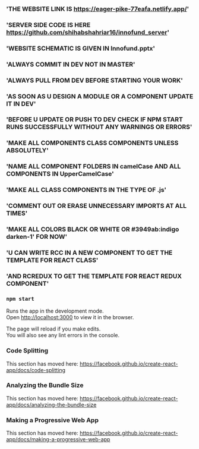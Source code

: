### 'THE WEBSITE LINK IS https://eager-pike-77eafa.netlify.app/'

### 'SERVER SIDE CODE IS HERE https://github.com/shihabshahriar16/innofund_server'

### 'WEBSITE SCHEMATIC IS GIVEN IN Innofund.pptx'

### 'ALWAYS COMMIT IN DEV NOT IN MASTER'

### 'ALWAYS PULL FROM DEV BEFORE STARTING YOUR WORK'

### 'AS SOON AS U DESIGN A MODULE OR A COMPONENT UPDATE IT IN DEV'

### 'BEFORE U UPDATE OR PUSH TO DEV CHECK IF NPM START RUNS SUCCESSFULLY WITHOUT ANY WARNINGS OR ERRORS'

### 'MAKE ALL COMPONENTS CLASS COMPONENTS UNLESS ABSOLUTELY'

### 'NAME ALL COMPONENT FOLDERS IN camelCase AND ALL COMPONENTS IN UpperCamelCase'

### 'MAKE ALL CLASS COMPONENTS IN THE TYPE OF .js'

### 'COMMENT OUT OR ERASE UNNECESSARY IMPORTS AT ALL TIMES'

### 'MAKE ALL COLORS BLACK OR WHITE OR  #3949ab:indigo darken-1' FOR NOW'

### 'U CAN WRITE RCC IN A NEW COMPONENT TO GET THE TEMPLATE FOR REACT CLASS'
### 'AND RCREDUX TO GET THE TEMPLATE FOR REACT REDUX COMPONENT'

### `npm start`

Runs the app in the development mode.<br />
Open [http://localhost:3000](http://localhost:3000) to view it in the browser.

The page will reload if you make edits.<br />
You will also see any lint errors in the console.

### Code Splitting

This section has moved here: https://facebook.github.io/create-react-app/docs/code-splitting

### Analyzing the Bundle Size

This section has moved here: https://facebook.github.io/create-react-app/docs/analyzing-the-bundle-size

### Making a Progressive Web App

This section has moved here: https://facebook.github.io/create-react-app/docs/making-a-progressive-web-app

